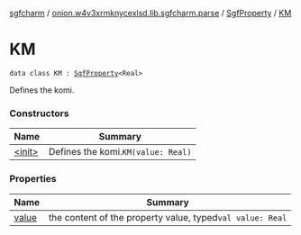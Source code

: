 [sgfcharm](../../../index.md) / [onion.w4v3xrmknycexlsd.lib.sgfcharm.parse](../../index.md) / [SgfProperty](../index.md) / [KM](./index.md)

# KM

`data class KM : `[`SgfProperty`](../index.md)`<Real>`

Defines the komi.

### Constructors

| Name | Summary |
|---|---|
| [&lt;init&gt;](-init-.md) | Defines the komi.`KM(value: Real)` |

### Properties

| Name | Summary |
|---|---|
| [value](value.md) | the content of the property value, typed`val value: Real` |
